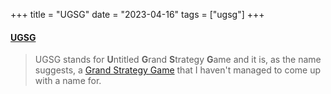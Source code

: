 +++
title = "UGSG"
date = "2023-04-16"
tags = ["ugsg"]
+++
#### [UGSG](/ugsg)
> UGSG stands for **U**ntitled **G**rand **S**trategy **G**ame and it is, as the name suggests,
a [Grand Strategy Game](https://en.wikipedia.org/wiki/Category:Grand_strategy_video_games)
that I haven't managed to come up with a name for.
